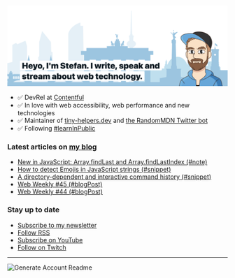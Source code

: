 <img alt="Heyo, I'm Stefan. I write and speak about web technology." src="https://raw.githubusercontent.com/stefanjudis/stefanjudis/main/screenshot.png">

- ✅ DevRel at [Contentful](https://www.contentful.com)
- ✅ In love with web accessibility, web performance and new technologies
- ✅ Maintainer of [tiny-helpers.dev](https://tiny-helpers.dev) and [the RandomMDN Twitter bot](https://twitter.com/randomMDN)
- ✅ Following [#learnInPublic](https://www.stefanjudis.com/today-i-learned/)
### Latest articles on [my blog](https://www.stefanjudis.com)

<!-- BLOG-POST-LIST:START -->
- [New in JavaScript: Array.findLast and Array.findLastIndex &lpar;#note&rpar;](https://www.stefanjudis.com/notes/new-in-javascript-array-findlast-and-array-findlastindex/)
- [How to detect Emojis in JavaScript strings &lpar;#snippet&rpar;](https://www.stefanjudis.com/snippets/how-to-detect-emojis-in-javascript-strings/)
- [A directory-dependent and interactive command history &lpar;#snippet&rpar;](https://www.stefanjudis.com/snippets/a-directory-dependent-and-interactive-command-history/)
- [Web Weekly #45 &lpar;#blogPost&rpar;](https://www.stefanjudis.com/blog/web-weekly-45/)
- [Web Weekly #44 &lpar;#blogPost&rpar;](https://www.stefanjudis.com/blog/web-weekly-44/)
<!-- BLOG-POST-LIST:END -->

### Stay up to date

- [Subscribe to my newsletter](https://www.stefanjudis.com/newsletter/)
- [Follow RSS](https://www.stefanjudis.com/feeds/)
- [Subscribe on YouTube](https://youtube.com/c/stefanjudis)
- [Follow on Twitch](https://www.twitch.tv/stefanjudis)

---

![Generate Account Readme](https://github.com/stefanjudis/stefanjudis/workflows/Generate%20Account%20Readme/badge.svg)
